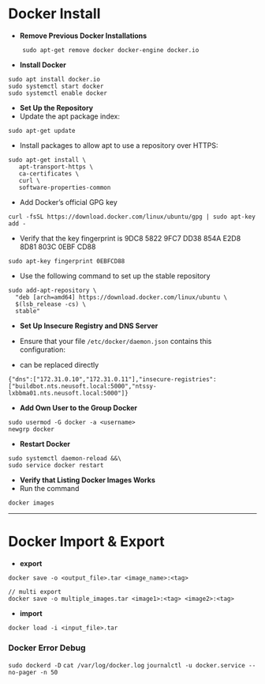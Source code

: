 # Docker Install

- **Remove Previous Docker Installations**
```
    sudo apt-get remove docker docker-engine docker.io
```
- ****Install Docker****
  
```
sudo apt install docker.io
sudo systemctl start docker
sudo systemctl enable docker
```

- **Set Up the Repository**
- Update the apt package index:

```
sudo apt-get update
```

- Install packages to allow apt to use a repository over HTTPS:

```
sudo apt-get install \
   apt-transport-https \
   ca-certificates \
   curl \
   software-properties-common
```

- Add Docker’s official GPG key

```
curl -fsSL https://download.docker.com/linux/ubuntu/gpg | sudo apt-key add -
```

- Verify that the key fingerprint is 9DC8 5822 9FC7 DD38 854A E2D8 8D81 803C 0EBF CD88

```
sudo apt-key fingerprint 0EBFCD88
```

- Use the following command to set up the stable repository

```
sudo add-apt-repository \
  "deb [arch=amd64] https://download.docker.com/linux/ubuntu \
  $(lsb_release -cs) \
  stable"
```

- **Set Up Insecure Registry and DNS Server**
    
- Ensure that your file `/etc/docker/daemon.json` contains this configuration:
- can be replaced directly

```
{"dns":["172.31.0.10","172.31.0.11"],"insecure-registries":["buildbot.nts.neusoft.local:5000","ntssy-lxbbma01.nts.neusoft.local:5000"]}
```

- **Add Own User to the Group Docker**

```
sudo usermod -G docker -a <username>
newgrp docker
```

- **Restart Docker**

```
sudo systemctl daemon-reload &&\
sudo service docker restart
```

- **Verify that Listing Docker Images Works**
- Run the command

```
docker images
```

* * *

# Docker Import & Export

- **export**

```
docker save -o <output_file>.tar <image_name>:<tag>

// multi export
docker save -o multiple_images.tar <image1>:<tag> <image2>:<tag>
```

- **import**

```
docker load -i <input_file>.tar
```

### Docker Error Debug
`
sudo dockerd -D
`
`
cat /var/log/docker.log
`
`
journalctl -u docker.service --no-pager -n 50
`